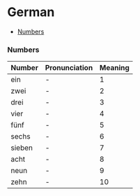 # German

- [Numbers](#numbers)

### Numbers

Number | Pronunciation | Meaning
------ | ------------- | -------
ein    | -             | 1
zwei   | -             | 2
drei   | -             | 3
vier   | -             | 4
fünf   | -             | 5
sechs  | -             | 6
sieben | -             | 7
acht   | -             | 8
neun   | -             | 9
zehn   | -             | 10

